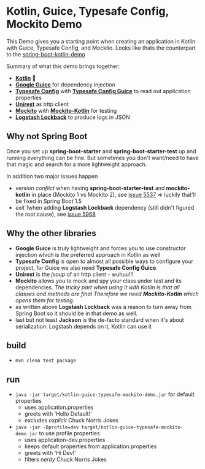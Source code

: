 # Kotlin, Guice, Typesafe Config, Mockito Demo

This Demo gives you a starting point when creating an application in Kotlin with Guice, Typesafe Config, and Mockito.
Looks like thats the counterpart to the [spring-boot-kotlin-demo](https://github.com/sdeleuze/spring-boot-kotlin-demo)

Summary of what this demo brings together: 
* [**Kotlin**](https://github.com/JetBrains/kotlin) :rocket: 
* [**Google Guice**](https://github.com/google/guice) for dependency injection
* [**Typesafe Config**](https://github.com/typesafehub/config) with [**Typesafe Config Guice**](https://github.com/racc/typesafeconfig-guice) to read out application properties
* [**Unirest**](https://github.com/Mashape/unirest-java) as http client
* [**Mockito**](https://github.com/mockito/mockito) with [**Mockito-Kotlin**](https://github.com/nhaarman/mockito-kotlin) for testing
* [**Logstash Lockback**](https://github.com/logstash/logstash-logback-encoder) to produce logs in JSON

## Why not Spring Boot

Once you set up **spring-boot-starter** and **spring-boot-starter-test** up and running everything can be fine. 
But sometimes you don't want/need to have that magic and search for a more lightweight approach.

In addition two major issues happen
* *version conflict* when having **spring-boot-starter-test** and **mockito-kotlin** in place (Mockito 1 vs Mockito 2), see [issue 5537](https://github.com/spring-projects/spring-boot/issues/5537) 
=> luckily that'll be fixed in Spring Boot 1.5
* *exit 1*when adding **Logstash Lockback** dependency (still didn't figured the root cause), see [issue 5968](https://github.com/spring-projects/spring-boot/issues/5968)

## Why the other libraries
* **Google Guice** is truly lightweight and forces you to use constructor injection which is the preferred approach in Kotlin as well
* **Typesafe Config** is open to almost all possible ways to configure your project, for Guice we also need **Typesafe Config Guice**. 
* **Unirest** is the *jsoup* of an http client - wuhuu!!!
* **Mockito** allows you to mock and spy your class under test and its dependencies.
*The tricky part when using it with Kotlin is that all classes and methods are final
Therefore we need **Mockito-Kotlin** which opens them for testing.*
* as written above **Logstash Lockback** was a reason to turn away from Spring Boot so it should be in that demo as well.
* last but not least **Jackson** is the de-facto standard when it's about serialization. Logstash depends on it, Kotlin can use it 

## build

* `mvn clean test package`

## run

* `java -jar target/kotlin-guice-typesafe-mockito-demo.jar` for default properties
  * uses application.properties
  * greets with 'Hello Default!'
  * excludes _explicit_ Chuck Norris Jokes
* `java -jar -Dprofile=dev target/kotlin-guice-typesafe-mockito-demo.jar` to use profile properties
  * uses application-dev.properties
  * keeps default properties from application.properties
  * greets with 'Hi Dev!'
  * filters _nerdy_ Chuck Norris Jokes